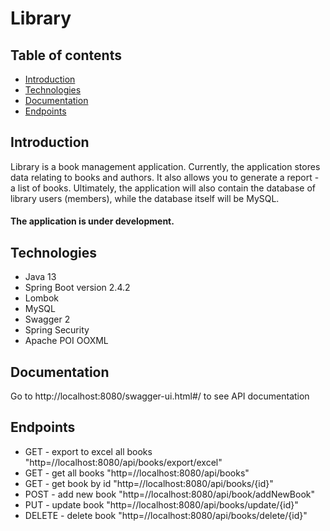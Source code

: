 # Library

## Table of contents
* [Introduction](#introduction)
* [Technologies](#technologies)
* [Documentation](#Documentation)
* [Endpoints](#endpoints)

## Introduction
Library is a book management application. Currently, the application stores data relating to books and authors. It also allows you to generate a report - a list of books.
Ultimately, the application will also contain the database of library users (members), while the database itself will be MySQL.

#### The application is under development.

## Technologies 
* Java 13
* Spring Boot version 2.4.2
* Lombok 
* MySQL
* Swagger 2
* Spring Security
* Apache POI OOXML

## Documentation

Go to http://localhost:8080/swagger-ui.html#/ to see API documentation 

## Endpoints
* GET - export to excel all books "http=//localhost:8080/api/books/export/excel"
* GET - get all books "http=//localhost:8080/api/books"
* GET - get book by id "http=//localhost:8080/api/books/{id}"
* POST - add new book "http=//localhost:8080/api/book/addNewBook"
* PUT - update book "http=//localhost:8080/api/books/update/{id}"
* DELETE - delete book "http=//localhost:8080/api/books/delete/{id}"


